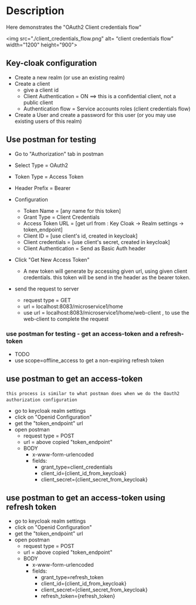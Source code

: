 # Description

Here demonstrates the "OAuth2 Client credentials flow"

<img src="./client_credentials_flow.png" alt= “client credentials flow” width="1200" height="900">

## Key-cloak configuration

* Create a new realm (or use an existing realm)
* Create a client
   * give a client id
   * Client Authentication = ON ==> this is a confidential client, not a public client
   * Authentication flow = Service accounts roles (client credentials flow)
* Create a User and create a password for this user (or you may use existing users of this realm)

## Use postman for testing

* Go to "Authorization" tab in postman
* Select Type = OAuth2
* Token Type = Access Token
* Header Prefix = Bearer
* Configuration
    * Token Name = [any name for this token]
    * Grant Type = Client Credentials
    * Access Token URL = [get url from : Key Cloak -> Realm settings -> token_endpoint]
    * Client ID = [use client's id, created in keycloak]
    * Client credentials = [use client's secret, created in keycloak]
    * Client Authentication = Send as Basic Auth header

* Click "Get New Access Token"
    * A new token will generate by accessing given url, using given client credentials. this token will be send in the header as the bearer token.
* send the request to server
  * request type = GET
  * url = localhost:8083/microservice1/home
  * use url = localhost:8083/microservice1/home/web-client , to use the web-client to complete the request

### use postman for testing - get an access-token and a refresh-token
 * TODO
 * use scope=offline_access to get a non-expiring refresh token

## use postman to get an access-token
`this process is similar to what postman does when we do the Oauth2 authorization configuration`
 * go to keycloak realm settings
 * click on "Openid Configuration"
 * get the "token_endpoint" url
 * open postman
   * request type = POST
   * url = above copied "token_endpoint"
   * BODY
     * x-www-form-urlencoded
	 * fields:
	   * grant_type=client_credentials
	   * client_id={client_id_from_keycloak}
	   * client_secret={client_secret_from_keycloak}

## use postman to get an access-token using refresh token

 * go to keycloak realm settings
 * click on "Openid Configuration"
 * get the "token_endpoint" url
 * open postman
   * request type = POST
   * url = above copied "token_endpoint"
   * BODY
     * x-www-form-urlencoded
	 * fields:
	   * grant_type=refresh_token
	   * client_id={client_id_from_keycloak}
	   * client_secret={client_secret_from_keycloak}
	   * refresh_token={refresh_token}